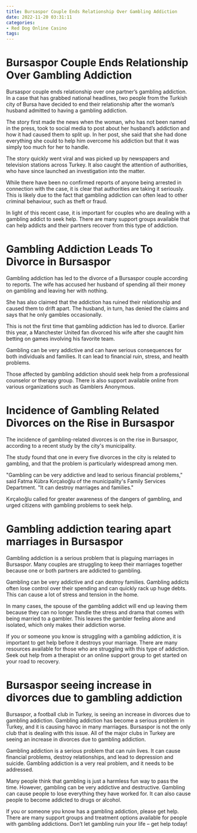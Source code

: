 ```yaml
---
title: Bursaspor Couple Ends Relationship Over Gambling Addiction
date: 2022-11-20 03:31:11
categories:
- Red Dog Online Casino
tags:
---
```



#  Bursaspor Couple Ends Relationship Over Gambling Addiction

Bursaspor couple ends relationship over one partner’s gambling addiction. In a case that has grabbed national headlines, two people from the Turkish city of Bursa have decided to end their relationship after the woman’s husband admitted to having a gambling addiction.

The story first made the news when the woman, who has not been named in the press, took to social media to post about her husband’s addiction and how it had caused them to split up. In her post, she said that she had done everything she could to help him overcome his addiction but that it was simply too much for her to handle.

The story quickly went viral and was picked up by newspapers and television stations across Turkey. It also caught the attention of authorities, who have since launched an investigation into the matter.

While there have been no confirmed reports of anyone being arrested in connection with the case, it is clear that authorities are taking it seriously. This is likely due to the fact that gambling addiction can often lead to other criminal behaviour, such as theft or fraud.

In light of this recent case, it is important for couples who are dealing with a gambling addict to seek help. There are many support groups available that can help addicts and their partners recover from this type of addiction.

#  Gambling Addiction Leads To Divorce in Bursaspor

Gambling addiction has led to the divorce of a Bursaspor couple according to reports. The wife has accused her husband of spending all their money on gambling and leaving her with nothing.

She has also claimed that the addiction has ruined their relationship and caused them to drift apart. The husband, in turn, has denied the claims and says that he only gambles occasionally.

This is not the first time that gambling addiction has led to divorce. Earlier this year, a Manchester United fan divorced his wife after she caught him betting on games involving his favorite team.

Gambling can be very addictive and can have serious consequences for both individuals and families. It can lead to financial ruin, stress, and health problems.

Those affected by gambling addiction should seek help from a professional counselor or therapy group. There is also support available online from various organizations such as Gamblers Anonymous.

#  Incidence of Gambling Related Divorces on the Rise in Bursaspor

The incidence of gambling-related divorces is on the rise in Bursaspor, according to a recent study by the city's municipality.

The study found that one in every five divorces in the city is related to gambling, and that the problem is particularly widespread among men.

"Gambling can be very addictive and lead to serious financial problems," said Fatma Kübra Kırçalıoğlu of the municipality's Family Services Department. "It can destroy marriages and families."

Kırçalıoğlu called for greater awareness of the dangers of gambling, and urged citizens with gambling problems to seek help.

#  Gambling addiction tearing apart marriages in Bursaspor

Gambling addiction is a serious problem that is plaguing marriages in Bursaspor. Many couples are struggling to keep their marriages together because one or both partners are addicted to gambling.

Gambling can be very addictive and can destroy families. Gambling addicts often lose control over their spending and can quickly rack up huge debts. This can cause a lot of stress and tension in the home.

In many cases, the spouse of the gambling addict will end up leaving them because they can no longer handle the stress and drama that comes with being married to a gambler. This leaves the gambler feeling alone and isolated, which only makes their addiction worse.

If you or someone you know is struggling with a gambling addiction, it is important to get help before it destroys your marriage. There are many resources available for those who are struggling with this type of addiction. Seek out help from a therapist or an online support group to get started on your road to recovery.

#  Bursaspor seeing increase in divorces due to gambling addiction

Bursaspor, a football club in Turkey, is seeing an increase in divorces due to gambling addiction. Gambling addiction has become a serious problem in Turkey, and it is causing havoc in many marriages. Bursaspor is not the only club that is dealing with this issue. All of the major clubs in Turkey are seeing an increase in divorces due to gambling addiction.

Gambling addiction is a serious problem that can ruin lives. It can cause financial problems, destroy relationships, and lead to depression and suicide. Gambling addiction is a very real problem, and it needs to be addressed.

Many people think that gambling is just a harmless fun way to pass the time. However, gambling can be very addictive and destructive. Gambling can cause people to lose everything they have worked for. It can also cause people to become addicted to drugs or alcohol.

If you or someone you know has a gambling addiction, please get help. There are many support groups and treatment options available for people with gambling addictions. Don’t let gambling ruin your life – get help today!